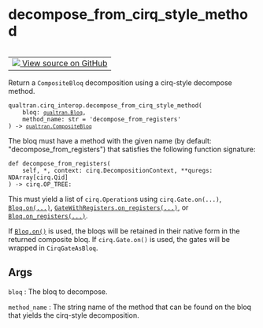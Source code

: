 # decompose_from_cirq_style_method


<table class="tfo-notebook-buttons tfo-api nocontent" align="left">
<td>
  <a target="_blank" href="https://github.com/quantumlib/Qualtran/blob/main/qualtran/cirq_interop/_cirq_to_bloq.py#L479-L524">
    <img src="https://www.tensorflow.org/images/GitHub-Mark-32px.png" />
    View source on GitHub
  </a>
</td>
</table>



Return a `CompositeBloq` decomposition using a cirq-style decompose method.


<pre class="devsite-click-to-copy prettyprint lang-py tfo-signature-link">
<code>qualtran.cirq_interop.decompose_from_cirq_style_method(
    bloq: <a href="../../qualtran/Bloq.html"><code>qualtran.Bloq</code></a>,
    method_name: str = &#x27;decompose_from_registers&#x27;
) -> <a href="../../qualtran/CompositeBloq.html"><code>qualtran.CompositeBloq</code></a>
</code></pre>



<!-- Placeholder for "Used in" -->

The bloq must have a method with the given name (by default: "decompose_from_registers") that
satisfies the following function signature:

    def decompose_from_registers(
        self, *, context: cirq.DecompositionContext, **quregs: NDArray[cirq.Qid]
    ) -> cirq.OP_TREE:

This must yield a list of `cirq.Operation`s using `cirq.Gate.on(...)`, <a href="../../qualtran/Bloq.html#on"><code>Bloq.on(...)</code></a>,
<a href="../../qualtran/GateWithRegisters.html#on_registers"><code>GateWithRegisters.on_registers(...)</code></a>, or <a href="../../qualtran/Bloq.html#on_registers"><code>Bloq.on_registers(...)</code></a>.

If <a href="../../qualtran/Bloq.html#on"><code>Bloq.on()</code></a> is used, the bloqs will be retained in their native form in the returned
composite bloq. If `cirq.Gate.on()` is used, the gates will be wrapped in `CirqGateAsBloq`.

<h2 class="add-link">Args</h2>

`bloq`<a id="bloq"></a>
: The bloq to decompose.

`method_name`<a id="method_name"></a>
: The string name of the method that can be found on the bloq that
  yields the cirq-style decomposition.


